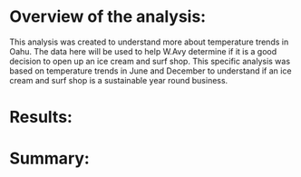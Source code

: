 # Overview of the analysis:
This analysis was created to understand more about temperature trends in Oahu. The data here will be used to help W.Avy determine if it is a good decision to open up an ice cream and surf shop. This specific analysis was based on temperature trends in June and December to understand if an ice cream and surf shop is a sustainable year round business. 

# Results:
# Summary:
